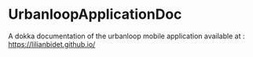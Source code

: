 # UrbanloopApplicationDoc
A dokka documentation of the urbanloop mobile application available at : https://lilianbidet.github.io/
